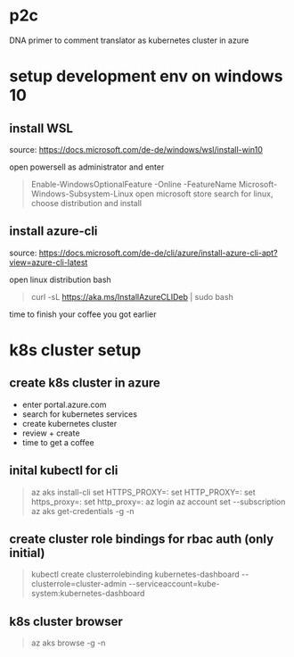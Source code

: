 # p2c

DNA primer to comment translator as kubernetes cluster in azure

# setup development env on windows 10

## install WSL

source: https://docs.microsoft.com/de-de/windows/wsl/install-win10

open powersell as administrator and enter
> Enable-WindowsOptionalFeature -Online -FeatureName Microsoft-Windows-Subsystem-Linux
open microsoft store
search for linux, choose distribution and install

## install azure-cli

source: https://docs.microsoft.com/de-de/cli/azure/install-azure-cli-apt?view=azure-cli-latest

open linux distribution bash
> curl -sL https://aka.ms/InstallAzureCLIDeb | sudo bash

time to finish your coffee you got earlier

# k8s cluster setup

## create k8s cluster in azure

* enter portal.azure.com
* search for kubernetes services
* create kubernetes cluster
* review + create
* time to get a coffee

## inital kubectl for cli
> az aks install-cli
> set HTTPS_PROXY=<proxy-adress>:<port>
> set HTTP_PROXY=<proxy-adress>:<port>
> set https_proxy=<proxy-adress>:<port>
> set http_proxy=<proxy-adress>:<port>
> az login
> az account set --subscription <subscription ID or name>
> az aks get-credentials -g <resource-group> -n <clustername>

## create cluster role bindings for rbac auth (only initial)
> kubectl create clusterrolebinding kubernetes-dashboard --clusterrole=cluster-admin --serviceaccount=kube-system:kubernetes-dashboard

## k8s cluster browser
> az aks browse -g <resource-group> -n <clustername>





